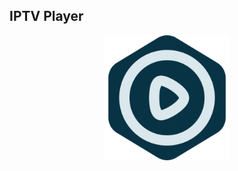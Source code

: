 ## IPTV Player

<p align="center">
<img src="/public//logo.svg" width="200px" height="200px"/>
</p>
